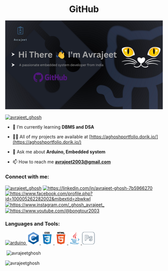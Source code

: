 <h1 align="center">GitHub</h1>
<img src="Edit.png"  alt="">

<p align="left"> <a href="https://twitter.com/avrajeet_ghosh" target="blank"><img src="https://img.shields.io/twitter/follow/avrajeet_ghosh?logo=twitter&style=for-the-badge" alt="avrajeet_ghosh" /></a> </p>

- 🌱 I’m currently learning **DBMS and DSA**

- 👨‍💻 All of my projects are available at [https://aghoshportfolio.dorik.io/](https://aghoshportfolio.dorik.io/)

- 💬 Ask me about **Arduino, Embedded system**

- 📫 How to reach me **avrajeet2003@gmail.com**

<h3 align="left">Connect with me:</h3>
<p align="left">
<a href="https://twitter.com/avrajeet_ghosh" target="blank"><img align="center" src="https://raw.githubusercontent.com/rahuldkjain/github-profile-readme-generator/master/src/images/icons/Social/twitter.svg" alt="avrajeet_ghosh" height="30" width="40" /></a>
<a href="https://linkedin.com/in/https://linkedin.com/in/avrajeet-ghosh-7b5966270" target="blank"><img align="center" src="https://raw.githubusercontent.com/rahuldkjain/github-profile-readme-generator/master/src/images/icons/Social/linked-in-alt.svg" alt="https://linkedin.com/in/avrajeet-ghosh-7b5966270" height="30" width="40" /></a>
<a href="https://fb.com/https://www.facebook.com/profile.php?id=100005262282002&mibextid=zbwkwl" target="blank"><img align="center" src="https://raw.githubusercontent.com/rahuldkjain/github-profile-readme-generator/master/src/images/icons/Social/facebook.svg" alt="https://www.facebook.com/profile.php?id=100005262282002&mibextid=zbwkwl" height="30" width="40" /></a>
<a href="https://instagram.com/https://www.instagram.com/_ghosh_avrajeet_" target="blank"><img align="center" src="https://raw.githubusercontent.com/rahuldkjain/github-profile-readme-generator/master/src/images/icons/Social/instagram.svg" alt="https://www.instagram.com/_ghosh_avrajeet_" height="30" width="40" /></a>
<a href="https://www.youtube.com/c/https://www.youtube.com/@bongtour2003" target="blank"><img align="center" src="https://raw.githubusercontent.com/rahuldkjain/github-profile-readme-generator/master/src/images/icons/Social/youtube.svg" alt="https://www.youtube.com/@bongtour2003" height="30" width="40" /></a>
</p>

<h3 align="left">Languages and Tools:</h3>
<p align="left"> <a href="https://www.arduino.cc/" target="_blank" rel="noreferrer"> <img src="https://cdn.worldvectorlogo.com/logos/arduino-1.svg" alt="arduino" width="40" height="40"/> </a> <a href="https://www.cprogramming.com/" target="_blank" rel="noreferrer"> <img src="https://raw.githubusercontent.com/devicons/devicon/master/icons/c/c-original.svg" alt="c" width="40" height="40"/> </a> <a href="https://www.w3schools.com/css/" target="_blank" rel="noreferrer"> <img src="https://raw.githubusercontent.com/devicons/devicon/master/icons/css3/css3-original-wordmark.svg" alt="css3" width="40" height="40"/> </a> <a href="https://www.w3.org/html/" target="_blank" rel="noreferrer"> <img src="https://raw.githubusercontent.com/devicons/devicon/master/icons/html5/html5-original-wordmark.svg" alt="html5" width="40" height="40"/> </a> <a href="https://www.java.com" target="_blank" rel="noreferrer"> <img src="https://raw.githubusercontent.com/devicons/devicon/master/icons/java/java-original.svg" alt="java" width="40" height="40"/> </a> <a href="https://www.photoshop.com/en" target="_blank" rel="noreferrer"> <img src="https://raw.githubusercontent.com/devicons/devicon/master/icons/photoshop/photoshop-line.svg" alt="photoshop" width="40" height="40"/> </a> </p>

<p>&nbsp;<img align="center" src="https://github-readme-stats.vercel.app/api?username=avrajeetghosh&show_icons=true&locale=en" alt="avrajeetghosh" /></p>

<p><img align="center" src="https://github-readme-streak-stats.herokuapp.com/?user=avrajeetghosh&" alt="avrajeetghosh" /></p>
